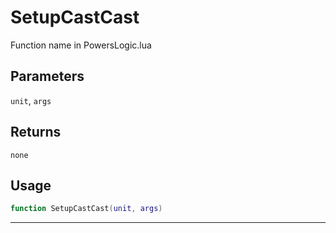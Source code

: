 # SetupCastCast
Function name in PowersLogic.lua
## Parameters
`unit`, `args`
## Returns
`none`
## Usage
```lua
function SetupCastCast(unit, args)
```
---
